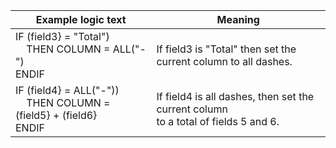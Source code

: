
|Example logic text|Meaning|
|------------------|-------|
|IF (field3} = "Total")<br>&nbsp;&nbsp;&nbsp;&nbsp;THEN COLUMN = ALL("-")<br>ENDIF|If field3 is "Total" then set the<br> current column to all dashes.|
|IF (field4} = ALL("-"))<br>&nbsp;&nbsp;&nbsp;&nbsp;THEN COLUMN = (field5} + (field6}<br>ENDIF|If field4 is all dashes, then set the current column<br> to a total of fields 5 and 6.|

  